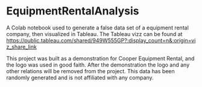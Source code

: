 # EquipmentRentalAnalysis
A Colab notebook used to generate a false data set of a equipment rental company, then visualized in Tableau.
The Tableau vizz can be found at
https://public.tableau.com/shared/949W555GP?:display_count=n&:origin=viz_share_link

This project was built as a demonstration for Cooper Equipment Rental, and the logo was used in good faith. After the demonstration the logo and any other relations will be removed from the project. 
This data has been randomly generated and is not affiliated with any company. 
